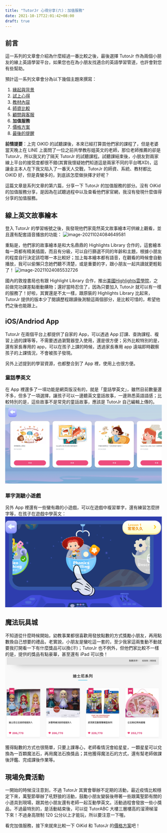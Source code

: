 ```yaml
---
title: "TutorJr 心得分享(六)：加值服務"
date: 2021-10-17T22:01:42+08:00
draft: true
---
```


## 前言

這一系列的文章會介紹為什麼經過一番比較之後，最後選擇 TutorJr 作為兩個小朋友的線上英語學習平台，如果您也在為小朋友找適合的英語學習管道，也許會對您有些幫助。

預計這一系列文章會分為以下幾個主題來撰寫：

1. [緣起與背景](../kids-english-sharing-1)
2. [試上心得](../kids-english-sharing-2)
3. [教材內容](../kids-english-sharing-3)
4. [師資比較](../kids-english-sharing-4)
5. [顧問與客服](../kids-english-sharing-5)
6. **加值服務**
7. [價格方案](../kids-english-sharing-7)
8. [最後的提醒](../kids-english-sharing-8)

**前情提要**：上完 OiKID 的試聽課後，本來已經打算買他們家的課程了，但是老婆當天晚上在 LINE 上面問了一位之前共學教彤姐英文的老師，那位老師推薦的卻是 TutorJr，所以我又約了隔天 TutorJr 的試聽課程。試聽課結束後，小朋友對兩家線上平台的接受度都很不錯(其實我懷疑她們知道這是兩家不同的平台嗎XD)，這讓金主本人在下我又陷入了一番天人交戰，TutorJr 的師資、系統、教材都比 OiKID 好，但是貴蠻多的，到底該怎麼做抉擇才好呢？

這篇文章是系列文章的第六篇，分享一下 TutorJr 的加值服務的部分。沒有 OiKid 的加值服務分享，是因為在試聽過程中以及查看他們家官網，我沒有發現什麼值得分享的加值服務。

## 線上英文故事繪本

登入 TutorJr 的學習帳號之後，我發現他們家竟然英文故事繪本可供線上觀看，並且還有配套語音播放的功能：
![image-20211024084649581](../static/img/story-books.png)

重點是，他們家的故事繪本是和大名鼎鼎的 Highlights Library 合作的，這套繪本每一頁都有精美插圖，而且有分級，可以自行篩選不同的年齡和主題，根據小朋友的程度自行決定該唸哪一本比較好；加上每本繪本都有語音，在觀看的時候會自動播放，我可以偷懶只念她們聽不清楚，或是重要的字，跟小朋友一起共讀就更輕鬆了！
![image-20211024085532726](../static/img/story-book-2.png)

國內的敦煌書局也有跟 Highlight Library 合作，推出[美國Highlights雲學院](https://cavesfamily.cavesbooks.com.tw/event/%E7%BE%8E%E5%9C%8Bhighlights%E9%9B%B2%E5%AD%B8%E9%99%A2/#about)，之前做完功課差點衝動購物；還好當時忍住了，因為只要加入 TutorJr 就可以有一樣的服務了！好啦，其實還是不太一樣，跟原裝的 Highlights Library 比起來，TutorJr 提供的版本少了閱讀歷程跟讀後測驗這兩個部分，是比較可惜的，希望他們之後也能跟上。

## iOS/Andriod App

TutorJr 在兩個平台上都提供了自家的 App，可以透過 App 訂課、查詢課程、複習上過的課等等，不需要透過瀏覽器登入使用，還是很方便；另外比較特別的是，還有家長專用的 app，可以在孩子上課的時候，透過家長專用 app 遠端即時觀察孩子的上課情況，不會被孩子發現。

另外上述提到的學習資源，也都整合到了 App 裡，使用上也很方便。

### 童話學英文

在 App 裡還多了一項功能是網頁版沒有的，就是「童話學英文」，雖然目前數量還不多，但多了一項選擇，讓孩子可以一邊聽英文童話故事，一邊熟悉英語語感；比較特別的是，這些故事不是常見的童話故事，應該是 TutorJr 自己編輯上傳的。
![image-20211024101532271](../../img/english-story.png)

### 單字測驗小遊戲

另外 App 裡還有一些蠻有趣的小遊戲，可以在遊戲中複習單字，還有練習怎麼拼字等，在孩子在遊戲中學英文：
![image-20211024101932117](../../img/engligh-game.png)

## 魔法玩具城

不知道從什麼時候開始，幼教事業都很喜歡用發放點數的方式獎勵小朋友，再用點數換自己想要的禮品，老實說，小朋友是蠻吃這一套的，至少我家這兩隻動不動就要我打開看一下有什麼獎品可以換(汗)；TutorJr 也不例外，但他們家比較不一樣的是，提供的獎品有點豪華，甚至還有 iPad 可以換！
![image-20211024090348379](../../img/toys.png)

獲得點數的方式也很簡單，只要上課專心，老師看情況會給星星，一顆星星可以兌換為一百顆魔法石，再用魔法石換獎品；其他獲得魔法石的方式，還有幫老師做課後評鑑、完成課後作業等。

## 現場免費活動

一開始的時候沒注意到，不過 TutorJr 其實會舉辦不定期的活動，最近疫情比較穩定下來，萬聖節舉辦了吼野狼的活動，鼓勵小朋友變裝後帶著一些跟萬聖節有關的小道具到現場，跟其他小朋友還有老師一起互動學英文。活動過程會發放一些小獎品，不過最特別的，是活動結束後，可以從 TutorABC 大樓三層樓高的溜滑梯溜下來！不過身高限制 120 公分以上才能玩，所以要注意一下喔。

看完加值服務，接下來就來比較一下 OiKid 和 TutorJr 的[價格方案](../kids-english-sharing-7)吧！

